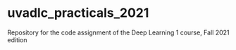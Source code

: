 # uvadlc_practicals_2021
Repository for the code assignment of the Deep Learning 1 course, Fall 2021 edition
